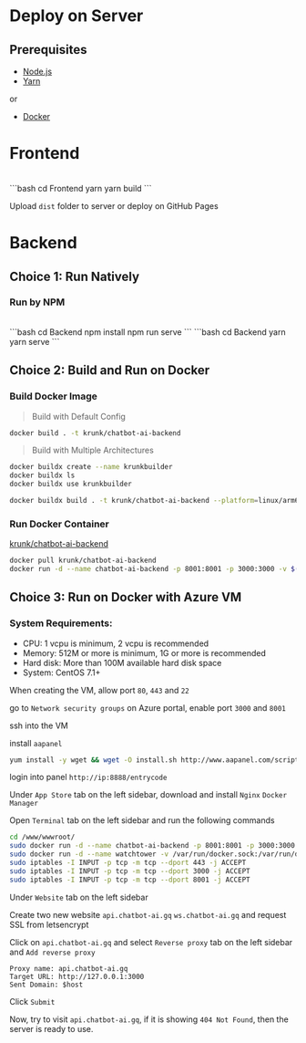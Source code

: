 # Deploy on Server

## Prerequisites

- [Node.js](https://nodejs.org/en/)
- [Yarn](https://yarnpkg.com/en/)

or

- [Docker](https://www.docker.com/)

# Frontend

<br>

<code-group>
<code-block title="YARN">
```bash
cd Frontend
yarn
yarn build
```
</code-block>
</code-group>

Upload `dist` folder to server or deploy on GitHub Pages



# Backend

## Choice 1: Run Natively

### Run by NPM

<br>

<code-group>
<code-block title="NPM">
```bash
cd Backend
npm install
npm run serve
```
</code-block>

<code-block title="YARN">
```bash
cd Backend
yarn
yarn serve
```
</code-block>
</code-group>


## Choice 2: Build and Run on Docker

### Build Docker Image

> Build with Default Config

```bash
docker build . -t krunk/chatbot-ai-backend
```

> Build with Multiple Architectures

```bash
docker buildx create --name krunkbuilder
docker buildx ls
docker buildx use krunkbuilder
```

```bash
docker buildx build . -t krunk/chatbot-ai-backend --platform=linux/arm64,linux/amd64 --push
```

### Run Docker Container

[krunk/chatbot-ai-backend](https://hub.docker.com/r/krunk/chatbot-ai-backend)

```bash
docker pull krunk/chatbot-ai-backend
docker run -d --name chatbot-ai-backend -p 8001:8001 -p 3000:3000 -v $(pwd)/chatbot-ai-backend/data:/usr/src/app/data krunk/chatbot-ai-backend
```

## Choice 3: Run on Docker with Azure VM

### System Requirements:
- CPU: 1 vcpu is minimum, 2 vcpu is recommended
- Memory: 512M or more is minimum, 1G or more is recommended
- Hard disk: More than 100M available hard disk space
- System: CentOS 7.1+

When creating the VM, allow port `80`, `443` and `22`

go to `Network security groups` on Azure portal, enable port `3000` and `8001`

ssh into the VM

install `aapanel`

```bash
yum install -y wget && wget -O install.sh http://www.aapanel.com/script/install_6.0_en.sh && bash install.sh forum
```

login into panel `http://ip:8888/entrycode`

Under `App Store` tab on the left sidebar, download and install `Nginx` `Docker Manager`

Open `Terminal` tab on the left sidebar and run the following commands

```bash
cd /www/wwwroot/
sudo docker run -d --name chatbot-ai-backend -p 8001:8001 -p 3000:3000 -v $(pwd)/chatbot-ai-backend/data:/usr/src/app/data krunk/chatbot-ai-backend
sudo docker run -d --name watchtower -v /var/run/docker.sock:/var/run/docker.sock containrrr/watchtower -i 60
sudo iptables -I INPUT -p tcp -m tcp --dport 443 -j ACCEPT
sudo iptables -I INPUT -p tcp -m tcp --dport 3000 -j ACCEPT
sudo iptables -I INPUT -p tcp -m tcp --dport 8001 -j ACCEPT
```

Under `Website` tab on the left sidebar

Create two new website `api.chatbot-ai.gq` `ws.chatbot-ai.gq` and request SSL from letsencrypt

Click on `api.chatbot-ai.gq` and select `Reverse proxy` tab on the left sidebar and `Add reverse proxy`

```
Proxy name: api.chatbot-ai.gq
Target URL: http://127.0.0.1:3000
Sent Domain: $host
```

Click `Submit`

Now, try to visit `api.chatbot-ai.gq`, if it is showing `404 Not Found`, then the server is ready to use.


